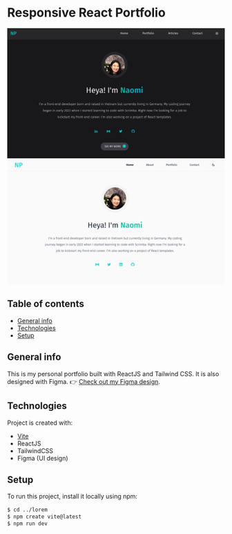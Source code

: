 # Responsive React Portfolio

![Portfolio-Dark](https://raw.githubusercontent.com/naomi-pham/naomi-portfolio/main/public/assets/Screenshot%202022-10-11%2018.19.14.png)
![Portfolio-Light](https://raw.githubusercontent.com/naomi-pham/naomi-portfolio/main/public/assets/Screenshot%202022-10-05%2015.54.46.png)

## Table of contents
* [General info](#general-info)
* [Technologies](#technologies)
* [Setup](#setup)

## General info
This is my personal portfolio built with ReactJS and Tailwind CSS. It is also designed with Figma. 👉 [Check out my Figma design](https://www.figma.com/community/file/1156595998526618380). 
	
## Technologies
Project is created with:
* [Vite](https://vitejs.dev/guide/)
* ReactJS
* TailwindCSS
* Figma (UI design)
	
## Setup
To run this project, install it locally using npm:

```
$ cd ../lorem
$ npm create vite@latest 
$ npm run dev
```

